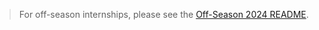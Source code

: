 > For off-season internships, please see the [Off-Season 2024 README](./README-Off-Season.md).

<!-- Please leave a one line gap between this and the table TABLE_START (DO NOT CHANGE THIS LINE) -->


<!-- Please leave a one line gap between this and the table TABLE_END (DO NOT CHANGE THIS LINE) -->